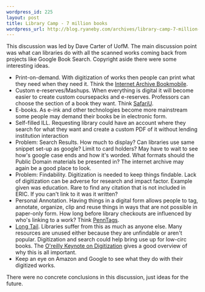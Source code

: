 ```yaml
--- 
wordpress_id: 225
layout: post
title: Library Camp - 7 million books
wordpress_url: http://blog.ryaneby.com/archives/library-camp-7-million-books/
---
```

This discussion was led by Dave Carter of UofM. The main discussion point was what can libraries do with all the scanned works coming back from projects like Google Book Search. Copyright aside there were some interesting ideas.

<ul>
<li>Print-on-demand. With digitization of works then people can print what they need when they need it. Think the <a href="http://www.archive.org/texts/bookmobile.php">Internet Archive Bookmobile</a>.</li>
<li>Custom e-reserves/Mashups. When everything is digital it will become easier to create custom coursepacks and e-reserves. Professors can choose the section of a book they want. Think <a href="http://www.safariu.com/">SafariU</a>.</li>
<li>E-books. As e-ink and other technologies become more mainstream some people may demand their books be in electronic form.</li>
<li>Self-filled ILL. Requesting library could have an account where they search for what they want and create a custom PDF of it without lending institution interaction</li>
<li>Problem: Search Results. How much to display? Can libraries use same snippet set-up as google? Limit to card holders? May have to wait to see how's google case ends and how it's worded. What formats should the Public Domain materials be presented in? The internet archive may again be a good place to look.</li>
<li>Problem: Findability. Digitization is needed to keep things findable. Lack of digitization can be adverse for research and impact factor. Example given was education. Rare to find any citation that is not included in ERIC. If you can't link to it was it written?</li>
<li>Personal Annotation. Having things in a digital form allows people to tag, annotate, organize, clip and reuse things in ways that are not possible in paper-only form. How long before library checkouts are influenced by who's linking to a work? Think <a href="http://tags.library.upenn.edu/">PennTags</a>.</li>
<li><a href="http://en.wikipedia.org/wiki/Long_Tail">Long Tail</a>. Libraries suffer from this as much as anyone else. Many resources are unused either because they are unfindable or aren't popular. Digitization and search could help bring use up for low-circ books. The <a href="http://lib.umich.edu/mdp/symposium/oreilly.html">O'reilly Keynote on Digitization</a> gives a good overview of why this is all important.</li>
<li>Keep an eye on Amazon and Google to see what they do with their digitized works.</li>
</ul>

There were no concrete conclusions in this discussion, just ideas for the future.
